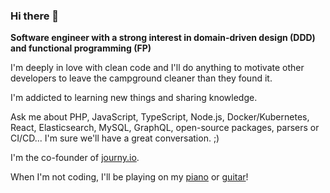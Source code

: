 ### Hi there 👋

**Software engineer with a strong interest in domain-driven design (DDD) and functional programming (FP)**

I'm deeply in love with clean code and I'll do anything to motivate other developers to leave the campground cleaner than they found it.

I'm addicted to learning new things and sharing knowledge.

Ask me about PHP, JavaScript, TypeScript, Node.js, Docker/Kubernetes, React, Elasticsearch, MySQL, GraphQL, open-source packages, parsers or CI/CD... I'm sure we'll have a great conversation. ;)

I'm the co-founder of [journy.io](https://github.com/journy-io).

When I'm not coding, I'll be playing on my [piano](https://github.com/hansott/piano) or [guitar](https://github.com/hansott/guitar)!
